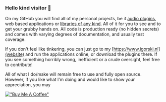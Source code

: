 ### Hello kind visitor 👋

On my GitHub you will find all of my personal projects, be it [audio plugins](https://github.com/igorski?utf8=%E2%9C%93&tab=repositories&q=vst), web based applications or [libraries of any kind](https://github.com/igorski?utf8=%E2%9C%93&tab=repositories&q=library). All of it for you to see and to get your grubby hands on. All code is production ready (no hidden secrets) and comes with varying degrees of documentation, and usually test coverage.

If you don't feel like tinkering, you can just go to my [https://www.igorski.nl](website) and run the applications online, or download the plugins there. If you see something horribly wrong, inefficient or a crude oversight, feel free to contribute!

All of what I do/make will remain free to use and fully open source. However, if you like what I'm doing and would like to show your appreciation, you may

[!["Buy Me A Coffee"](https://www.buymeacoffee.com/assets/img/custom_images/orange_img.png)](https://www.buymeacoffee.com/igorski)

<!--
**igorski/igorski** is a ✨ _special_ ✨ repository because its `README.md` (this file) appears on your GitHub profile.

Here are some ideas to get you started:

- 🔭 I’m currently working on ...
- 🌱 I’m currently learning ...
- 👯 I’m looking to collaborate on ...
- 🤔 I’m looking for help with ...
- 💬 Ask me about ...
- 📫 How to reach me: ...
- 😄 Pronouns: ...
- ⚡ Fun fact: ...
-->

